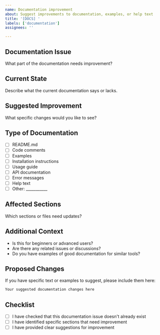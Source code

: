 ```yaml
---
name: Documentation improvement
about: Suggest improvements to documentation, examples, or help text
title: '[DOCS] '
labels: ['documentation']
assignees: ''

---
```


## Documentation Issue
What part of the documentation needs improvement?

## Current State
Describe what the current documentation says or lacks.

## Suggested Improvement
What specific changes would you like to see?

## Type of Documentation
- [ ] README.md
- [ ] Code comments
- [ ] Examples
- [ ] Installation instructions
- [ ] Usage guide
- [ ] API documentation
- [ ] Error messages
- [ ] Help text
- [ ] Other: ___________

## Affected Sections
Which sections or files need updates?

## Additional Context
- Is this for beginners or advanced users?
- Are there any related issues or discussions?
- Do you have examples of good documentation for similar tools?

## Proposed Changes
If you have specific text or examples to suggest, please include them here:

```markdown
Your suggested documentation changes here
```

## Checklist
- [ ] I have checked that this documentation issue doesn't already exist
- [ ] I have identified specific sections that need improvement
- [ ] I have provided clear suggestions for improvement

